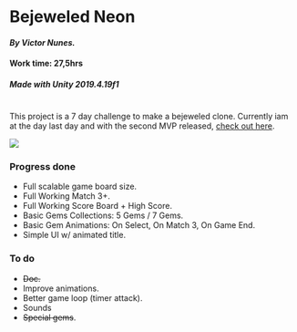# Bejeweled Neon

#### *By Victor Nunes.*
#### Work time: 27,5hrs
#### *Made with Unity 2019.4.19f1*
#

This project is a 7 day challenge to make a bejeweled clone. 
Currently iam at the day last day and with the second MVP released, [check out here](https://github.com/vhng/BejeweledNeon/releases).

![](https://i.imgur.com/0EvMMzV.gif)

### Progress done
- Full scalable game board size.
- Full Working Match 3+.
- Full Working Score Board + High Score.
- Basic Gems Collections: 5 Gems / 7 Gems.
- Basic Gem Animations: On Select, On Match 3, On Game End.
- Simple UI w/ animated title.

### To do
- ~~Doc.~~
- Improve animations.
- Better game loop (timer attack).
- Sounds
- ~~Special gems~~.
